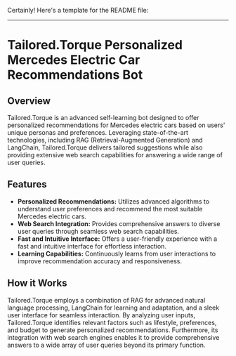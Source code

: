 Certainly! Here's a template for the README file:

---

# Tailored.Torque Personalized Mercedes Electric Car Recommendations Bot

<a href="images/logo.png"></a>
## Overview

Tailored.Torque is an advanced self-learning bot designed to offer personalized recommendations for Mercedes electric cars based on users' unique personas and preferences. Leveraging state-of-the-art technologies, including RAG (Retrieval-Augmented Generation) and LangChain, Tailored.Torque delivers tailored suggestions while also providing extensive web search capabilities for answering a wide range of user queries.

## Features

- **Personalized Recommendations:** Utilizes advanced algorithms to understand user preferences and recommend the most suitable Mercedes electric cars.
- **Web Search Integration:** Provides comprehensive answers to diverse user queries through seamless web search capabilities.
- **Fast and Intuitive Interface:** Offers a user-friendly experience with a fast and intuitive interface for effortless interaction.
- **Learning Capabilities:** Continuously learns from user interactions to improve recommendation accuracy and responsiveness.

## How it Works

Tailored.Torque employs a combination of RAG for advanced natural language processing, LangChain for learning and adaptation, and a sleek user interface for seamless interaction. By analyzing user inputs, Tailored.Torque identifies relevant factors such as lifestyle, preferences, and budget to generate personalized recommendations. Furthermore, its integration with web search engines enables it to provide comprehensive answers to a wide array of user queries beyond its primary function.

